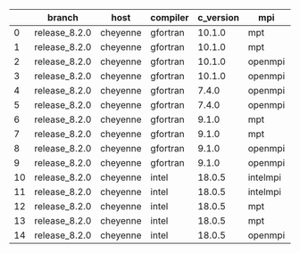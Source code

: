 |    | branch        | host     | compiler   | c_version   | mpi      | m_version   | o_g   | os    | build   |   u_pass |   u_fail |   s_pass |   s_fail |   e_pass |   e_fail |   nuopc_pass |   nuopc_fail | artifacts_hash                                                                                             | modified            |
|----|---------------|----------|------------|-------------|----------|-------------|-------|-------|---------|----------|----------|----------|----------|----------|----------|--------------|--------------|------------------------------------------------------------------------------------------------------------|---------------------|
|  0 | release_8.2.0 | cheyenne | gfortran   | 10.1.0      | mpt      | 2.23        | O     | Linux | Pass    |     8926 |        0 |       49 |        0 |       80 |        0 |           50 |            0 | [artifacts](https://github.com/esmf-org/esmf-test-artifacts/tree/066b9419343950b4367fd3b04e6e5344de60e4d9) | 03/02/2022_03:20:26 |
|  1 | release_8.2.0 | cheyenne | gfortran   | 10.1.0      | mpt      | 2.23        | g     | Linux | Pass    |     8926 |        0 |       49 |        0 |       80 |        0 |           50 |            0 | [artifacts](https://github.com/esmf-org/esmf-test-artifacts/tree/f642a0bfe8027bc79fbf251974b220f841e96a03) | 03/02/2022_03:20:26 |
|  2 | release_8.2.0 | cheyenne | gfortran   | 10.1.0      | openmpi  | 4.0.5       | O     | Linux | Pass    |     8926 |        0 |       49 |        0 |       80 |        0 |           50 |            0 | [artifacts](https://github.com/esmf-org/esmf-test-artifacts/tree/64cb846d44e61c71180ba90762817b5e148115a9) | 03/02/2022_03:20:26 |
|  3 | release_8.2.0 | cheyenne | gfortran   | 10.1.0      | openmpi  | 4.0.5       | g     | Linux | Pass    |     8926 |        0 |       49 |        0 |       80 |        0 |           50 |            0 | [artifacts](https://github.com/esmf-org/esmf-test-artifacts/tree/fbda204ac92c1d9d31376a4d5a8b9108752713aa) | 03/02/2022_03:20:26 |
|  4 | release_8.2.0 | cheyenne | gfortran   | 7.4.0       | openmpi  | 4.0.3       | O     | Linux | Pass    |     8926 |        0 |       49 |        0 |       80 |        0 |           50 |            0 | [artifacts](https://github.com/esmf-org/esmf-test-artifacts/tree/28206674af2e356cfe0e5020e7a9a4da9e338b5c) | 03/02/2022_03:20:26 |
|  5 | release_8.2.0 | cheyenne | gfortran   | 7.4.0       | openmpi  | 4.0.3       | g     | Linux | Pass    |     8926 |        0 |       49 |        0 |       80 |        0 |           50 |            0 | [artifacts](https://github.com/esmf-org/esmf-test-artifacts/tree/5d1a9c30fd97522643f028a4b309d0b0b58903c3) | 03/02/2022_03:20:26 |
|  6 | release_8.2.0 | cheyenne | gfortran   | 9.1.0       | mpt      | 2.22        | O     | Linux | Pass    |     8926 |        0 |       49 |        0 |       80 |        0 |           50 |            0 | [artifacts](https://github.com/esmf-org/esmf-test-artifacts/tree/7be37e4dc897b5cff1c5b2819706c144157ef0ba) | 03/02/2022_03:20:26 |
|  7 | release_8.2.0 | cheyenne | gfortran   | 9.1.0       | mpt      | 2.22        | g     | Linux | Pass    |     8926 |        0 |       49 |        0 |       80 |        0 |           50 |            0 | [artifacts](https://github.com/esmf-org/esmf-test-artifacts/tree/3d6530f447e49bc5f17e946965c764d11cadfb6a) | 03/02/2022_03:20:26 |
|  8 | release_8.2.0 | cheyenne | gfortran   | 9.1.0       | openmpi  | 4.0.5       | O     | Linux | Pass    |     8926 |        0 |       49 |        0 |       80 |        0 |           50 |            0 | [artifacts](https://github.com/esmf-org/esmf-test-artifacts/tree/8171e339f3d4c4caa20658c7108a48c5f3ab11f7) | 03/02/2022_03:20:26 |
|  9 | release_8.2.0 | cheyenne | gfortran   | 9.1.0       | openmpi  | 4.0.5       | g     | Linux | Pass    |     8926 |        0 |       49 |        0 |       80 |        0 |           50 |            0 | [artifacts](https://github.com/esmf-org/esmf-test-artifacts/tree/243687853ecf230a603a450efc24782e3f1a7be4) | 03/02/2022_03:20:26 |
| 10 | release_8.2.0 | cheyenne | intel      | 18.0.5      | intelmpi | 2018.4.274  | O     | Linux | Pass    |     8926 |        0 |       49 |        0 |       80 |        0 |           50 |            0 | [artifacts](https://github.com/esmf-org/esmf-test-artifacts/tree/b46cd35a12e7e985b01c830089626cf2b3971ea5) | 03/02/2022_03:20:26 |
| 11 | release_8.2.0 | cheyenne | intel      | 18.0.5      | intelmpi | 2018.4.274  | g     | Linux | Pass    |     8926 |        0 |       49 |        0 |       80 |        0 |           50 |            0 | [artifacts](https://github.com/esmf-org/esmf-test-artifacts/tree/2fd84f8d92a9e216934f591062a9864686c490d0) | 03/02/2022_03:20:26 |
| 12 | release_8.2.0 | cheyenne | intel      | 18.0.5      | mpt      | 2.19        | O     | Linux | Pass    |     8926 |        0 |       49 |        0 |       80 |        0 |           50 |            0 | [artifacts](https://github.com/esmf-org/esmf-test-artifacts/tree/16588d7936d6b6fdb732a97ae15c5db545765647) | 03/02/2022_03:20:26 |
| 13 | release_8.2.0 | cheyenne | intel      | 18.0.5      | mpt      | 2.19        | g     | Linux | Pass    |     8926 |        0 |       49 |        0 |       80 |        0 |           50 |            0 | [artifacts](https://github.com/esmf-org/esmf-test-artifacts/tree/c661ddbadc4490408c51b2aa396891aa51a491f1) | 03/02/2022_03:20:26 |
| 14 | release_8.2.0 | cheyenne | intel      | 18.0.5      | openmpi  | 3.1.4       | O     | Linux | Pass    |     8926 |        0 |       49 |        0 |       80 |        0 |           50 |            0 | [artifacts](https://github.com/esmf-org/esmf-test-artifacts/tree/3b5b2b47d4d8520d8c7e3d747469cad3fb190ff1) | 03/02/2022_03:20:26 |